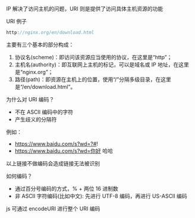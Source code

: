 IP 解决了访问主机的问题，URI 则是提供了访问具体主机资源的功能

URI 例子

```jsx
http://nginx.org/en/download.html
```

主要有三个基本的部分构成：

1. 协议名(scheme)：即访问该资源应当使用的协议，在这里是“http”；
2. 主机名(authority)：即互联网上主机的标记，可以是域名或 IP 地址，在这里是“nginx.org”；
3. 路径(path)：即资源在主机上的位置，使用“/”分隔多级目录，在这里是“/en/download.html”。

为什么对 URI 编码？

- 不在 ASCII 编码中的字符
- 产生歧义的分隔符

例如：

- https://www.baidu.com/s?wd=?#!
- https://www.baidu.com/s?wd=你好 哈哈

以上链接不做编码会造成链接无法被识别

如何编码？

- 通过百分号编码的方式，% + 两位 16 进制数
- 非 ASCII 字符编码(比如中文): 先进行 UTF-8 编码，再进行 US-ASCII 编码

js 可通过 encodeURI 进行整个 URI 编码
